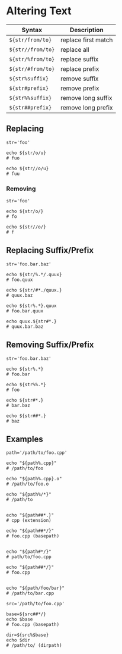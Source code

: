 # Altering Text

| Syntax | Description |
|--|--|
| `${str/from/to}` | replace first match |
| `${str//from/to}` | replace all |
| `${str/%from/to}` | replace suffix |
| `${str/#from/to}` | replace prefix |
| `${str%suffix}` | remove suffix |
| `${str#prefix}` | remove prefix |
| `${str%%suffix}` | remove long suffix |
| `${str##prefix}` | remove long prefix |

## Replacing

```
str='foo'

echo ${str/o/u}
# fuo

echo ${str//o/u}
# fuu
```

### Removing

```
str='foo'

echo ${str/o/}
# fo

echo ${str//o/}
# f
```

## Replacing Suffix/Prefix

```
str='foo.bar.baz'

echo ${str/%.*/.quux}
# foo.quux

echo ${str/#*./quux.}
# quux.baz

echo ${str%.*}.quux
# foo.bar.quux

echo quux.${str#*.}
# quux.bar.baz
```

## Removing Suffix/Prefix

```
str='foo.bar.baz'

echo ${str%.*}
# foo.bar

echo ${str%%.*}
# foo

echo ${str#*.}
# bar.baz

echo ${str##*.}
# baz
```

## Examples

```
path='/path/to/foo.cpp'

echo "${path%.cpp}"
# /path/to/foo

echo "${path%.cpp}.o"
# /path/to/foo.o

echo "${path%/*}"
# /path/to


echo "${path##*.}"
# cpp (extension)

echo "${path##*/}"
# foo.cpp (basepath)


echo "${path#*/}"
# path/to/foo.cpp

echo "${path##*/}"
# foo.cpp


echo "${path/foo/bar}"
# /path/to/bar.cpp
```

```
src='/path/to/foo.cpp'

base=${src##*/}
echo $base
# foo.cpp (basepath)

dir=${src%$base}
echo $dir
# /path/to/ (dirpath)
```
